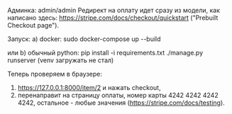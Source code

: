 Админка: admin/admin
Редирект на оплату идет сразу из модели, как написано здесь: https://stripe.com/docs/checkout/quickstart ("Prebuilt Checkout page").

Запуск:
a) docker:
sudo docker-compose up --build

или
b) обычный python:
pip install -i requirements.txt
./manage.py runserver
(venv загружать не стал)


Теперь проверяем в браузере:
1) https://127.0.0.1:8000/item/2 и нажать checkout,
2) перенаправит на страницу оплаты, номер карты 4242 4242 4242 4242, остальное - любые значения (https://stripe.com/docs/testing).



